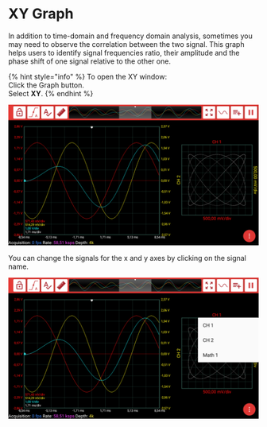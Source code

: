 # XY Graph

In addition to time-domain and frequency domain analysis, sometimes you may need to observe the correlation between the two signal. This graph helps users to identify signal frequencies ratio, their amplitude and the phase shift of one signal relative to the other one.

{% hint style="info" %}
To open the XY window:  
    Click the Graph button.  
    Select **XY**.
{% endhint %}

![](../../../../.gitbook/assets/image%20%2881%29.png)

You can change the signals for the x and y axes by clicking on the signal name.

![](../../../../.gitbook/assets/image%20%28122%29.png)

